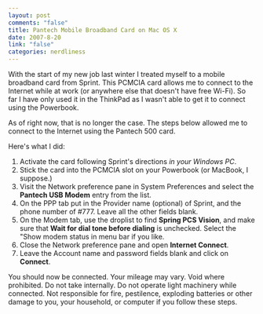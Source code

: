 ```yaml
--- 
layout: post
comments: "false"
title: Pantech Mobile Broadband Card on Mac OS X
date: 2007-8-20
link: "false"
categories: nerdliness
---
```

With the start of my new job last winter I treated myself to a mobile broadband card from Sprint.  This PCMCIA card allows me to connect to the Internet while at work (or anywhere else that doesn't have free Wi-Fi).  So far I have only used it in the ThinkPad as I wasn't able to get it to connect using the Powerbook.

As of right now, that is no longer the case.  The steps below allowed me to connect to the Internet using the Pantech 500 card.

Here's what I did:
<ol>
<li>Activate the card following Sprint's directions <i>in your Windows PC</i>.</li>
<li>Stick the card into the PCMCIA slot on your Powerbook (or MacBook, I suppose.)</li>
<li>Visit the Network preference pane in System Preferences and select the <strong>Pantech USB Modem</strong> entry from the list.</li>
<li>On the PPP tab put in the Provider name (optional) of Sprint, and the phone number of #777.  Leave all the other fields blank.</li>
<li>On the Modem tab, use the droplist to find <strong>Spring PCS Vision</strong>, and make sure that <strong>Wait for dial tone before dialing</strong> is unchecked.  Select the "Show modem status in menu bar if you like.</li>
<li>Close the Network preference pane and open <strong>Internet Connect</strong>.</li>
<li>Leave the Account name and password fields blank and click on <strong>Connect</strong>.
</ol>

You should now be connected.  Your mileage may vary.  Void where prohibited. Do not take internally.  Do not operate light machinery while connected. Not responsible for fire, pestilence, exploding batteries or other damage to you, your household, or computer if you follow these steps.
